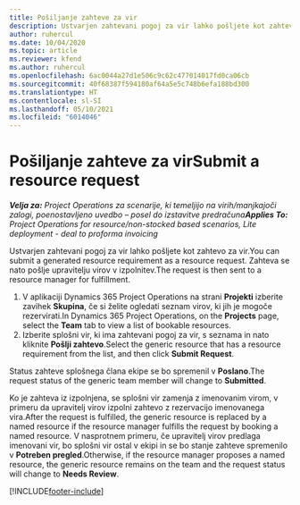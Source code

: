 ```yaml
---
title: Pošiljanje zahteve za vir
description: Ustvarjen zahtevani pogoj za vir lahko pošljete kot zahtevo za vir. Zahteva se nato pošlje upravitelju virov v izpolnitev.
author: ruhercul
ms.date: 10/04/2020
ms.topic: article
ms.reviewer: kfend
ms.author: ruhercul
ms.openlocfilehash: 6ac0044a27d1e506c9c62c477014017fd0ca06cb
ms.sourcegitcommit: 40f68387f594180af64a5e5c748b6efa188bd300
ms.translationtype: HT
ms.contentlocale: sl-SI
ms.lasthandoff: 05/10/2021
ms.locfileid: "6014046"
---
```

# <a name="submit-a-resource-request"></a><span data-ttu-id="43364-104">Pošiljanje zahteve za vir</span><span class="sxs-lookup"><span data-stu-id="43364-104">Submit a resource request</span></span>

<span data-ttu-id="43364-105">_**Velja za:** Project Operations za scenarije, ki temeljijo na virih/manjkajoči zalogi, poenostavljeno uvedbo – posel do izstavitve predračuna_</span><span class="sxs-lookup"><span data-stu-id="43364-105">_**Applies To:** Project Operations for resource/non-stocked based scenarios, Lite deployment - deal to proforma invoicing_</span></span>

<span data-ttu-id="43364-106">Ustvarjen zahtevani pogoj za vir lahko pošljete kot zahtevo za vir.</span><span class="sxs-lookup"><span data-stu-id="43364-106">You can submit a generated resource requirement as a resource request.</span></span> <span data-ttu-id="43364-107">Zahteva se nato pošlje upravitelju virov v izpolnitev.</span><span class="sxs-lookup"><span data-stu-id="43364-107">The request is then sent to a resource manager for fulfillment.</span></span>

1. <span data-ttu-id="43364-108">V aplikaciji Dynamics 365 Project Operations na strani **Projekti** izberite zavihek **Skupina**, če si želite ogledati seznam virov, ki jih je mogoče rezervirati.</span><span class="sxs-lookup"><span data-stu-id="43364-108">In Dynamics 365 Project Operations, on the **Projects** page, select the **Team** tab to view a list of bookable resources.</span></span> 
2. <span data-ttu-id="43364-109">Izberite splošni vir, ki ima zahtevani pogoj za vir, s seznama in nato kliknite **Pošlji zahtevo**.</span><span class="sxs-lookup"><span data-stu-id="43364-109">Select the generic resource that has a resource requirement from the list, and then click **Submit Request**.</span></span>

<span data-ttu-id="43364-110">Status zahteve splošnega člana ekipe se bo spremenil v **Poslano**.</span><span class="sxs-lookup"><span data-stu-id="43364-110">The request status of the generic team member will change to **Submitted**.</span></span>

<span data-ttu-id="43364-111">Ko je zahteva iz izpolnjena, se splošni vir zamenja z imenovanim virom, v primeru da upravitelj virov izpolni zahtevo z rezervacijo imenovanega vira.</span><span class="sxs-lookup"><span data-stu-id="43364-111">After the request is fulfilled, the generic resource is replaced by a named resource if the resource manager fulfills the request by booking a named resource.</span></span> <span data-ttu-id="43364-112">V nasprotnem primeru, če upravitelj virov predlaga imenovani vir, bo splošni vir ostal v ekipi in se bo stanje zahteve spremenilo v **Potreben pregled**.</span><span class="sxs-lookup"><span data-stu-id="43364-112">Otherwise, if the resource manager proposes a named resource, the generic resource remains on the team and the request status will change to **Needs Review**.</span></span>


[!INCLUDE[footer-include](../includes/footer-banner.md)]